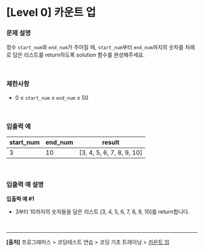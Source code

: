 # [Level 0] 카운트 업

### 문제 설명
정수 `start_num`와 `end_num`가 주어질 때, `start_num`부터 `end_num`까지의 숫자를 차례로 담은 리스트를 return하도록 solution 함수를 완성해주세요.

<br>

### 제한사항
* 0 ≤ `start_num` ≤ `end_num` ≤ 50

<br>

### 입출력 예
|start_num|end_num|result|
|---------|-------|------|
|3|10|[3, 4, 5, 6, 7, 8, 9, 10]|

<br>

### 입출력 예 설명
**입출력 예 #1**
* 3부터 10까지의 숫자들을 담은 리스트 [3, 4, 5, 6, 7, 8, 9, 10]를 return합니다.

<br>

---
**[출처]** 프로그래머스 > 코딩테스트 연습 > 코딩 기초 트레이닝 > [카운트 업](https://school.programmers.co.kr/learn/courses/30/lessons/181920)